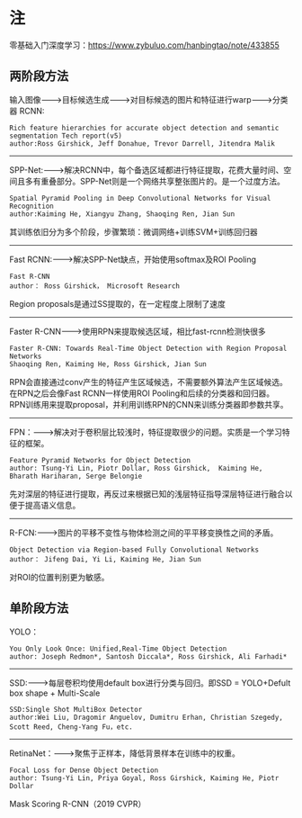 # 注
零基础入门深度学习：https://www.zybuluo.com/hanbingtao/note/433855  
## 两阶段方法
输入图像--->目标候选生成--->对目标候选的图片和特征进行warp--->分类器
RCNN:
```
Rich feature hierarchies for accurate object detection and semantic segmentation Tech report(v5)   
author:Ross Girshick, Jeff Donahue, Trevor Darrell, Jitendra Malik   
```
----------------------------------------------------------------------------------------------------  
SPP-Net:--->解决RCNN中，每个备选区域都进行特征提取，花费大量时间、空间且多有重叠部分。SPP-Net则是一个网络共享整张图片的。是一个过度方法。
```
Spatial Pyramid Pooling in Deep Convolutional Networks for Visual Recognition
author:Kaiming He, Xiangyu Zhang, Shaoqing Ren, Jian Sun
```
其训练依旧分为多个阶段，步骤繁琐：微调网络+训练SVM+训练回归器  

----------------------------------------------------------------------------------------------------  
Fast RCNN:--->解决SPP-Net缺点，开始使用softmax及ROI Pooling
```
Fast R-CNN
author： Ross Girshick， Microsoft Research
```
Region proposals是通过SS提取的，在一定程度上限制了速度

-----------------------------------------------------------------------------------------------------  
Faster R-CNN--->使用RPN来提取候选区域，相比fast-rcnn检测快很多
```
Faster R-CNN: Towards Real-Time Object Detection with Region Proposal Networks
Shaoqing Ren, Kaiming He, Ross Girshick, Jian Sun 
```
RPN会直接通过conv产生的特征产生区域候选，不需要额外算法产生区域候选。在RPN之后会像Fast RCNN一样使用ROI Pooling和后续的分类器和回归器。  
RPN训练用来提取proposal，并利用训练RPN的CNN来训练分类器即参数共享。  

----------------------------------------------------------------------------------------------------
FPN：--->解决对于卷积层比较浅时，特征提取很少的问题。实质是一个学习特征的框架。        
```
Feature Pyramid Networks for Object Detection
author: Tsung-Yi Lin, Piotr Dollar, Ross Girshick,  Kaiming He, Bharath Hariharan, Serge Belongie  
```
先对深层的特征进行提取，再反过来根据已知的浅层特征指导深层特征进行融合以便于提高语义信息。  

-----------------------------------------------------------------------------------------------------
R-FCN:--->图片的平移不变性与物体检测之间的平平移变换性之间的矛盾。  
```
Object Detection via Region-based Fully Convolutional Networks
author： Jifeng Dai, Yi Li, Kaiming He, Jian Sun
```
对ROI的位置判别更为敏感。  
## 单阶段方法
YOLO：
```
You Only Look Once: Unified,Real-Time Object Detection
author: Joseph Redmon*, Santosh Diccala*, Ross Girshick, Ali Farhadi*
```
-----------------------------------------------------------------------------------------------------
SSD:--->每层卷积均使用default box进行分类与回归。即SSD =  YOLO+Defult box shape + Multi-Scale
```
SSD:Single Shot MultiBox Detector
author:Wei Liu, Dragomir Anguelov, Dumitru Erhan, Christian Szegedy, Scott Reed, Cheng-Yang Fu，etc.
```
------------------------------------------------------------------------------------------------------
RetinaNet：--->聚焦于正样本，降低背景样本在训练中的权重。
```
Focal Loss for Dense Object Detection
author: Tsung-Yi Lin, Priya Goyal, Ross Girshick, Kaiming He, Piotr Dollar
```
Mask Scoring R-CNN（2019 CVPR）










